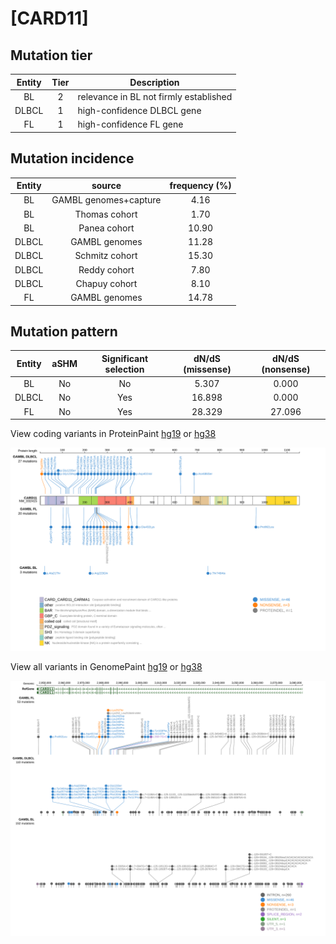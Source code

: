 # [CARD11]

## Mutation tier

|Entity|Tier|Description                           |
|:------:|:----:|--------------------------------------|
|BL    |2   |relevance in BL not firmly established|
|DLBCL |1   |high-confidence DLBCL gene            |
|FL    |1   |high-confidence FL gene               |
## Mutation incidence

|Entity|source               |frequency (%)|
|:------:|:---------------------:|:-------------:|
|BL    |GAMBL genomes+capture| 4.16        |
|BL    |Thomas cohort        | 1.70        |
|BL    |Panea cohort         |10.90        |
|DLBCL |GAMBL genomes        |11.28        |
|DLBCL |Schmitz cohort       |15.30        |
|DLBCL |Reddy cohort         | 7.80        |
|DLBCL |Chapuy cohort        | 8.10        |
|FL    |GAMBL genomes        |14.78        |

## Mutation pattern

|Entity|aSHM|Significant selection|dN/dS (missense)|dN/dS (nonsense)|
|:------:|:----:|:---------------------:|:----------------:|:----------------:|
|BL    |No  |No                   | 5.307          | 0.000          |
|DLBCL |No  |Yes                  |16.898          | 0.000          |
|FL    |No  |Yes                  |28.329          |27.096          |




View coding variants in ProteinPaint [hg19](https://www.bcgsc.ca/downloads/morinlab/GAMBL/test/genes/CARD11_protein.html)  or [hg38](https://www.bcgsc.ca/downloads/morinlab/GAMBL/test/genes/CARD11_protein_hg38.html)

![image](images/proteinpaint/CARD11_NM_032415.svg)

View all variants in GenomePaint [hg19](https://www.bcgsc.ca/downloads/morinlab/GAMBL/test/genes/CARD11.html)  or [hg38](https://www.bcgsc.ca/downloads/morinlab/GAMBL/test/genes/CARD11_hg38.html)

![image](images/proteinpaint/CARD11.svg)
